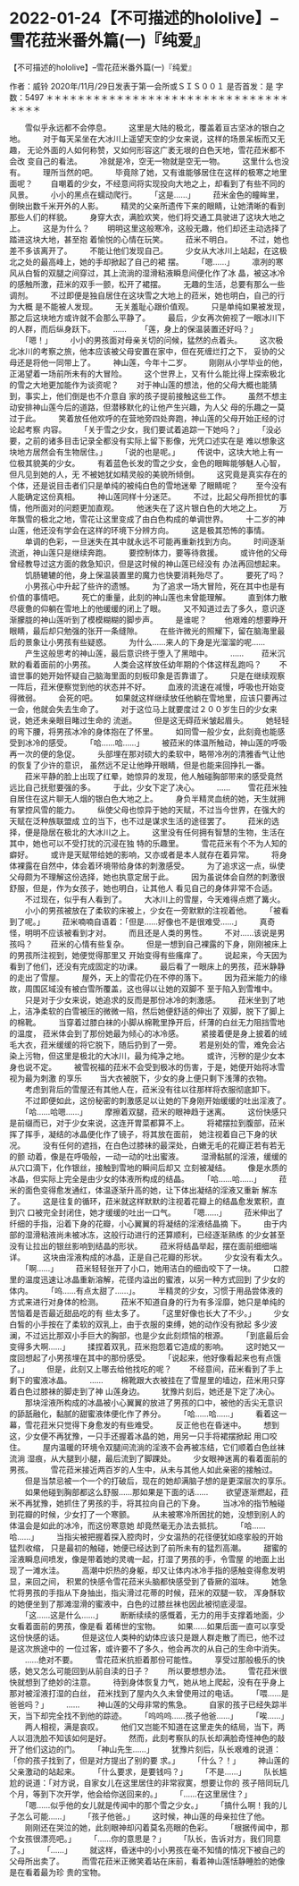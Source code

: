 # 2022-01-24【不可描述的hololive】–雪花菈米番外篇(一)『纯爱』



【不可描述的hololive】–雪花菈米番外篇(一)『纯爱』



 作者：威铃 2020年/11月/29日发表于第一会所或ＳＩＳ００１ 是否首发：是 字数：5497
 ＊＊＊＊＊＊＊＊＊＊＊＊＊＊＊＊＊＊＊＊＊＊＊＊＊＊＊＊＊＊＊＊＊＊＊
      
 　　雪似乎永远都不会停息。
 　　这里是大陆的极北，覆盖着亘古坚冰的银白之地。
 　　对于每天呆坐在大冰川上遥望天空的少女来说，这样的场景呆板而又无趣， 无论外面的人如何称赞，又如何形容这广袤无垠的白色天地，雪花菈米都不会改 变自己的看法。
 　　冷就是冷，空无一物就是空无一物。
 　　这里什么也没有。
 　　理所当然的吧。
 　　毕竟除了她，又有谁能够居住在这样的极寒之地里面呢？
 　　自嘲着的少女，不经意间将实现投向大地之上，却看到了有些不同的风景。
 　　小小的黑点在蠕动爬行。
 　　「这是……」
 　　菈米金色的瞳眸里，倒映出数千米开外的人影。
 　　精灵的父亲所遗传下来的眼睛，让她清晰的看到那些人们的样貌。
 　　身穿大衣，满脸欢笑，他们将交通工具驶进了这块大地之上。
 　　这是为什么？
 　　明明这里这般寒冷，这般无趣，他们却还主动选择了踏进这块大地，甚至抱 着愉悦的心情在玩笑。
 　　菈米不明白。
 　　不过，她也差不多该离开了。
 　　不能让他们发现自己。
 　　少女从大冰川上站起，在这极北之处的最高峰上，她的手却掀起了自己的裙 摆。
 　　「嗯……」
 　　凛冽的寒风从白皙的双腿之间穿过，其上流淌的湿滑粘液瞬息间便化作了冰 晶，被这冰冷的感触所激，菈米的双手一颤，松开了裙摆。
 　　无趣的生活，总要有那么一些调剂。
 　　不过即便是独自居住在这块雪之大地上的菈米，她也明白，自己的行为大概 是不能被人发现。
 　　无关羞耻心跟价值观。
 　　只是单纯如果被发现，那之后这块地方或许就不会那么平静了。
 　　最后，少女再次俯视了一眼冰川下的人群，而后纵身跃下。
 　　……
 　　「莲，身上的保温装置还好吗？」
 　　「嗯！」
 　　小小的男孩面对母亲关切的问候，猛然的点着头。
 　　这次极北冰川的考察之旅，他本应该被父母安置在家中，但在死缠烂打之下， 妥协的父母还是将他一同带上了。
 　　神山莲，今年十二岁。
 　　刚刚从小学毕业的他，正渴望着一场前所未有的大冒险。
 　　这个世界上，又有什么能比得上探索极北的雪之大地更加能作为谈资呢？
 　　对于神山莲的想法，他的父母大概也能猜到，事实上，他们倒是也不介意自 家的孩子提前接触这些工作。
 　　虽然不想主动安排神山莲今后的道路，但潜移默化的让他产生兴趣，为人父 母的乐趣之一莫过于此。
 　　笑着放任他欢呼的在营地旁四处奔跑，神山莲的父母开始正经的讨论起考察 内容。
 　　「关于雪之少女，我们要试着追踪一下她吗？」
 　　「没必要，之前的诸多目击记录全都没有实际上留下影像，光凭口述实在是 难以想象这块地方居然会有生物居住。」
 　　「说的也是呢。」
 　　传说中，这块大地上有一位极其貌美的少女。
 　　有着蓝色长发的雪之少女，金色的眼眸能够魅人心智，但凡见到她的人，无 不被她犹如精灵般的美貌所倾倒。
 　　这究竟是真实存在的个体，还是说目击者们只是单纯的被纯白色的雪地迷晕 了眼睛呢？
 　　至今没有人能确定这份真相。
 　　神山莲同样十分迷茫。
 　　不过，比起父母所担忧的事情，他所面对的问题更加直观。
 　　他迷失在了这片银白色的大地之上。
 　　万年飘雪的极北之地，雪花让这里变成了由白色构成的单调世界。
 　　十二岁的神山莲，他还没有学会在这样的环境下分辨方向。
 　　这是极其恐怖的事情。
 　　单调的色彩，一旦迷失在其中就永远不可能再重新找到方向。
 　　时间逐渐流逝，神山莲只是继续奔跑。
 　　要控制体力，要等待救援。
 　　或许他的父母曾经教导过这方面的救急知识，但是这时候的神山莲已经没有 办法再回想起来。
 　　饥肠辘辘的他，身上保温装置里的魔力也快要消耗殆尽了。
 　　要死了吗？
 　　小男孩心中升起了些许的遗憾。
 　　为了追求一场大冒险，死在其中也是有价值的事情吧。
 　　死亡的重量，此刻的神山莲也未曾能理解。
 　　直到体力散尽疲惫的仰躺在雪地上的他缓缓的闭上了眼。
 　　又不知道过去了多久，意识逐渐朦胧的神山莲听到了模模糊糊的脚步声。
 　　是谁呢？
 　　他艰难的想要睁开眼睛，最后却只勉强的张开一条缝隙。
 　　在些许微光的照耀下，留在脑海里最后的景象让小男孩有些疑惑。
 　　为什么……来人的下身是光溜溜的呢……
 　　产生这般思考的神山莲，最后意识终于堕入了黑暗中。
 　　……
 　　菈米沉默的看着面前的小男孩。
 　　人类会这样放任幼年期的个体这样乱跑吗？
 　　不谙世事的她开始怀疑自己脑海里面的刻板印象是否靠谱了。
 　　只是在继续观察一阵后，菈米便察觉到他的状态并不好。
 　　血液的流速在减慢，呼吸也开始变得微弱。
 　　会死的吧。
 　　如果就这样继续放任他躺在雪地里，应该只要再过一会，他就会失去生命了。
 　　对于这位马上就要度过２００岁生日的少女来说，她还未亲眼目睹过生命的 流逝。
 　　但是这无碍菈米皱起眉头。
 　　她轻轻的弯下腰，将男孩冰冷的身体抱在了怀里。
 　　如同雪一般少女，此刻竟也能感受到冰冷的感受。
 　　「哈……哈……」
 　　被菈米的体温所触动，神山莲的呼吸再一次的便的急促。
 　　头部埋在那对硕大的柔软中，略带冷冽的清雅香气让他的恢复了少许的意识， 虽然远不足让他睁开眼睛，但是也能来回挣扎一番。
 　　菈米平静的脸上出现了红晕，她惊异的发现，他人触碰胸部带来的感受竟然 远比自己抚慰要强的多。
 　　于此，少女下定了决心。
 　　……
 　　雪花菈米独自居住在这片聊无人烟的银白色大地之上。
 　　身负半精灵血统的她，天生就拥有掌控风雪的能力。
 　　纵使父母也惊异于她的天赋，不过当今世界，在强大的天赋在泛种族联盟成 立的当下，也不过是谋求生活的途径罢了。
 　　菈米的选择，便是隐居在极北的大冰川之上。
 　　这里没有任何拥有智慧的生物，生活在其中，她也可以不受打扰的沉浸在独 特的乐趣里。
 　　雪花菈米有个不为人知的癖好。
 　　或许是天赋带给她的影响，又亦或者是本人就存在着异常。
 　　将身体裸露在自然中，体会着环境带给身体的刺激感受。
 　　为了追求这一点，纵使父母颇为不理解这份选择，她也执意定居于此。
 　　因为虽说体会自然的刺激很舒服，但是，作为女孩子，她也明白，让其他人 看见自己的身体非常不合适。
 　　不过现在，似乎有人看到了。
 　　大冰川上的雪屋，今天难得点燃了篝火。
 　　小小的男孩被放在了柔软的床被上，少女在一旁默默的注视着他。
 　　「被看到了呢。」
 　　菈米喃喃自语着：「但是……好像也不是很难受……」
 　　真奇怪，明明不应该被看到才对。
 　　而且还是人类的男性。
 　　不对……该说是男孩吗？
 　　菈米的心情有些复杂。
 　　但是一想到自己裸露的下身，刚刚被床上的男孩所注视到，她便觉得那里又 开始变得有些瘙痒了。
 　　说起来，今天因为看到了他们，还没有完成固定的功课。
 　　最后看了一眼床上的男孩，菈米静静的走出了雪屋。
 　　屋外，天上的雪花仍在不停的落下。
 　　因为菈米能力的缘故，周围区域没有被白雪所覆盖，这也得以让她的双脚不 至于陷入到雪堆中。
 　　只是对于少女来说，她追求的反而是那份冰冷的刺激感。
 　　菈米坐到了地上，洁净柔软的白雪被压的微微一陷，然后她便舒适的伸出了 双脚，脱下了脚上的棉靴。
 　　当穿着过膝白袜的小脚从棉靴里挣开后，纤薄的白丝无力阻挡雪地的温度， 菈米体会到了那份她最为倾心的冰冷感。
 　　紧接着便是身上披着的绒毛大衣，菈米缓缓的将它脱下，随后扔到了一旁。
 　　若是别处的雪，难免会沾染上污物，但这里是极北的大冰川，最为纯净之地。
 　　或许，污秽的是少女本身也说不定。
 　　被雪祝福的菈米不会受到极冰的伤害，于是，她便开始将冰雪视为最为刺激 的享乐
 　　当大衣被脱下，少女的身上便只剩下浅薄的衣物。
 　　考虑到背后的雪屋还有其他人在，菈米没有往以往那样将衣服彻底卸下。
 　　不过即便如此，这份秘密的刺激感足以让她的下身刚开始缓缓的吐出淫液了。
 　　「哈……哈嗯……」
 　　摩擦着双腿，菈米的眼神趋于迷离。
 　　这份快感只是前缀而已，对于少女来说，这连开胃菜都算不上。
 　　将裙摆拉到腹部，菈米挥了挥手，凝结的冰晶便化作了镜子，将其放在面前， 她注视着自己下身的状况。
 　　没有任何的遮挡，在白色过膝袜的最深处，白嫩无毛的花瓣正若有若无的颤 动着，像是在呼吸般，一动一动的吐出蜜液。
 　　湿滑黏腻的淫液，缓缓的从穴口滴下，化作银丝，接触到雪地的瞬间后却又 立刻被凝结。
 　　像是水质的冰晶，但实际上完全是由少女的体液所构成的结晶。
 　　「哈……哈……」
 　　菈米的面色变得愈发通红，体温逐渐升高的她，让下体出凝结的淫液又重新 解冻了。
 　　这是往复的循环，菈米就这样默默的注视着花瓣上的结晶愈发累积，直到穴 口被完全封闭住，她才缓缓的吐出一口气。
 　　「嗯……」
 　　菈米伸出了纤细的手指，沿着下身的花瓣，小心翼翼的将凝结的淫液结晶摘 下。
 　　由于内部的湿滑粘液尚未被冰冻，这般行动进行的还算顺利，已经逐渐熟练 的少女甚至没有让拉出的银丝影响到结晶的形状。
 　　菈米将结晶举起，摆在面前细细端详。
 　　这块由淫液构成的冰晶，正是自己花瓣的形状。
 　　少女没有看太久。
 　　「啊……」
 　　菈米轻轻张开了小口，她用洁白的细齿咬下了一块。
 　　口腔里的温度迅速让冰晶重新溶解，花径内溢出的蜜液，以另一种方式回到 了少女的体内。
 　　「呜……有点太甜了……」。
 　　半精灵的少女，习惯于用品尝体液的方式来进行对身体的检测。
 　　菈米不知道自身的行为有多淫靡，她只是单纯的苦恼着是否最近甜品吃的有 些太多了。
 　　「这里好像也长大了不少。」
 　　少女白皙的小手按在了柔软的双乳上，由于衣服的束缚，她的动作没有掀起 多少波澜，不过远比那双小手巨大的胸部，也是少女此刻烦恼的根源。
 　　「到底最后会变得多大啊……」
 　　揉捏着双乳，菈米抱怨着它造成的影响。
 　　这时她又一度回想起了小男孩埋在其中的那份感受。
 　　「说起来，他好像看起来也有点饿了。」
 　　但是，此刻又上哪去给他找吃的呢？
 　　不经意间，菈米看到了手上剩下的蜜液冰晶。
 　　……
 　　棉靴跟大衣被挂在了雪屋里的墙边，菈米用只穿着白色过膝袜的脚走到了神 山莲身边。
 　　犹豫片刻后，她还是下定了决心。
 　　那块淫液所构成的冰晶被小心翼翼的放进了男孩的口中，被他的舌尖无意识 的舔舐融化，黏腻的甜蜜液体便化作了养分。
 　　「哈……哈……」
 　　看着这一幕，雪花菈米只觉得下身愈发的有些难受。
 　　反正他也在昏迷中。
 　　想到这，少女便不再犹豫，一只手还握着冰晶的她，用另一只手将裙摆掀起 用口咬住。
 　　屋内温暖的环境令双腿间流淌的淫液不会再被冻结，它们顺着白色丝袜流淌 湿痕，从大腿到小腿，最后流到了脚踝处。
 　　少女眼神迷离的看着面前的男孩。
 　　雪花菈米接近两百岁的人生中，从未与其他人如此亲密的接触过。
 　　但是当禁忌被一个一个的打破后，现在的她却满脑子想的是更深层次的享乐。
 　　如果他碰到胸部都这么舒服……那如果是下面的话……
 　　欲望逐渐燃起，菈米不再犹豫，她抓住了男孩的手，将其拉向自己的下身。
 　　当冰冷的指节触碰到花瓣的时候，少女打了一个寒颤。
 　　从未被寒冷所困扰的她，没想到别人的体温会是如此的冰冷，而这份寒意她 却竟然毫无办法去抵抗。
 　　「哈……哈……」
 　　当指尖被把握着探入腔肉时，少女温热的花径便犹如痉挛般的开始猛烈收缩， 只是最初的触碰，她便已经达到了前所未有的猛烈高潮。
 　　甜蜜的淫液瞬息间喷发，像是带着她的灵魂一起，打湿了男孩的手，令雪屋 的地面上出现了一滩水洼。
 　　高潮中炽热的身躯，却又让体内冰冷手指的感触变得愈发明显，来回之间， 积累的快感令雪花菈米头脑都快感受到了昏厥的滋味。
 　　她急忙将男孩的手指从下身抽出，指尖滑过花蒂的时候，菈米的双腿一软， 浑身酥软的她便坐到了那滩湿滑的蜜液中，白色的过膝丝袜也因此被彻底浸湿。
 　　「这……这是什么……」
 　　断断续续的感慨着，无力的用手支撑着地面，少女看着面前的男孩，像是看 着稀世的宝物。
 　　如果……如果后面一直可以享受这份快感的话。
 　　但是这位人类种的幼体应该只是跟人群走散了而已，他不过是这次旅途中的 一位过客，或许要不了多久，他会再次的从自己的生命中消失。
 　　……绝对不要。
 　　雪花菈米抗拒着那份可能性。
 　　享受过那般极乐的快感，她又怎么可能回到从前自渎的日子？
 　　所以要想想办法。
 　　雪花菈米很快就想到了绝妙的注意。
 　　待到身体恢复力气，她从地上爬起，没有在乎身上那对被淫液打湿的白丝， 菈米找到了屋内久久未曾使用过的电话。
 　　「喂……是爸爸吗？」
 　　……
 　　神山莲的父母非常的焦急。
 　　自家的孩子已经失踪半天，当下却完全找不到他的踪迹。
 　　「呜呜呜……孩子他爸……」
 　　「唉……」
 　　两人相视，满是哀叹。
 　　他们又岂能不知道在这里走失的结局，当下，两人以泪洗脸不知该如何是好。
 　　然而，此刻考察队的队长却满脸奇怪神色的敲开了他们这边的门。
 　　「神山先生……」
 　　犹豫片刻后，队长艰难的说道：「你的孩子找到了，但是对方提出了别的要 求。」
 　　「什么？！」
 　　神山莲的父亲激动的站起来。
 　　「什么要求，是要钱吗？」
 　　「不是……」
 　　队长尴尬的说道：「对方说，自家女儿在这里居住的非常寂寞，想要让你的 孩子陪同玩几个月，等到下次开学，他会给你送回来的。」
 　　「……在这里居住？」
 　　「嗯……似乎他的女儿就是传闻中的那个雪之少女。」
 　　「搞什么啊！我的儿子怎么可能……」
 　　「孩子他爸。」
 　　这时候，神山莲的母亲拉住了他。
 　　刚刚还在哭泣的她，此刻眼神却闪着莫名亮眼的色彩。
 　　「根据传闻中，那个女孩很漂亮吧。」
 　　「……你的意思是？」
 　　「队长，告诉对方，我们同意了。」
 　　「……」
 　　就这样，昏迷中的小小男孩在毫不知情的情况下被自己的父母所出卖了。
 　　而雪花菈米正微笑着站在床前，看着神山莲恬静睡脸的她像是在看着最为珍 贵的宝物。



